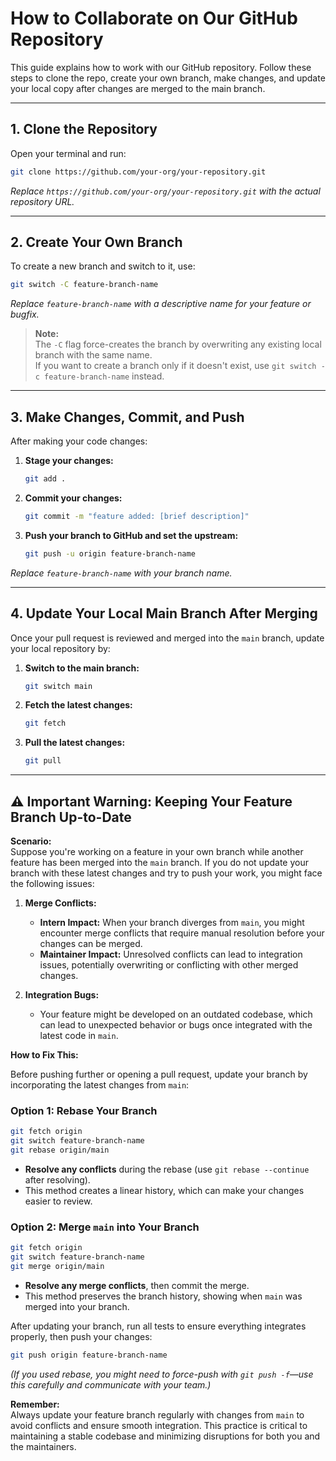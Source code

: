 # How to Collaborate on Our GitHub Repository

This guide explains how to work with our GitHub repository. Follow these steps to clone the repo, create your own branch, make changes, and update your local copy after changes are merged to the main branch.

---

## 1. Clone the Repository

Open your terminal and run:

```bash
git clone https://github.com/your-org/your-repository.git
```

_Replace `https://github.com/your-org/your-repository.git` with the actual repository URL._

---

## 2. Create Your Own Branch

To create a new branch and switch to it, use:

```bash
git switch -C feature-branch-name
```

_Replace `feature-branch-name` with a descriptive name for your feature or bugfix._

> **Note:**  
> The `-C` flag force-creates the branch by overwriting any existing local branch with the same name.  
> If you want to create a branch only if it doesn't exist, use `git switch -c feature-branch-name` instead.

---

## 3. Make Changes, Commit, and Push

After making your code changes:

1. **Stage your changes:**

   ```bash
   git add .
   ```

2. **Commit your changes:**

   ```bash
   git commit -m "feature added: [brief description]"
   ```

3. **Push your branch to GitHub and set the upstream:**

   ```bash
   git push -u origin feature-branch-name
   ```

_Replace `feature-branch-name` with your branch name._

---

## 4. Update Your Local Main Branch After Merging

Once your pull request is reviewed and merged into the `main` branch, update your local repository by:

1. **Switch to the main branch:**

   ```bash
   git switch main
   ```

2. **Fetch the latest changes:**

   ```bash
   git fetch
   ```

3. **Pull the latest changes:**

   ```bash
   git pull
   ```

---

## ⚠️ Important Warning: Keeping Your Feature Branch Up-to-Date

**Scenario:**  
Suppose you're working on a feature in your own branch while another feature has been merged into the `main` branch. If you do not update your branch with these latest changes and try to push your work, you might face the following issues:

1. **Merge Conflicts:**

   - **Intern Impact:** When your branch diverges from `main`, you might encounter merge conflicts that require manual resolution before your changes can be merged.
   - **Maintainer Impact:** Unresolved conflicts can lead to integration issues, potentially overwriting or conflicting with other merged changes.

2. **Integration Bugs:**
   - Your feature might be developed on an outdated codebase, which can lead to unexpected behavior or bugs once integrated with the latest code in `main`.

**How to Fix This:**

Before pushing further or opening a pull request, update your branch by incorporating the latest changes from `main`:

### Option 1: Rebase Your Branch

```bash
git fetch origin
git switch feature-branch-name
git rebase origin/main
```

- **Resolve any conflicts** during the rebase (use `git rebase --continue` after resolving).
- This method creates a linear history, which can make your changes easier to review.

### Option 2: Merge `main` into Your Branch

```bash
git fetch origin
git switch feature-branch-name
git merge origin/main
```

- **Resolve any merge conflicts**, then commit the merge.
- This method preserves the branch history, showing when `main` was merged into your branch.

After updating your branch, run all tests to ensure everything integrates properly, then push your changes:

```bash
git push origin feature-branch-name
```

_(If you used rebase, you might need to force-push with `git push -f`—use this carefully and communicate with your team.)_

**Remember:**  
Always update your feature branch regularly with changes from `main` to avoid conflicts and ensure smooth integration. This practice is critical to maintaining a stable codebase and minimizing disruptions for both you and the maintainers.
